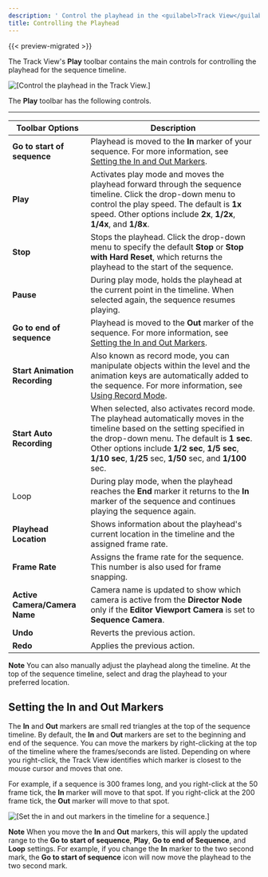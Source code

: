 ```yaml
---
description: ' Control the playhead in the <guilabel>Track View</guilabel> editor in Open 3D Engine. '
title: Controlling the Playhead
---
```


{{< preview-migrated >}}

The Track View's **Play** toolbar contains the main controls for controlling the playhead for the sequence timeline.

![\[Control the playhead in the Track View.\]](/images/user-guide/cinematics/cinematics-track-view-editor-play-toolbar.png)

The **Play** toolbar has the following controls.


****

| Toolbar Options | Description |
| --- | --- |
|  **Go to start of sequence**  |  Playhead is moved to the **In** marker of your sequence. For more information, see [Setting the In and Out Markers](#setting-the-in-out-markers).  |
|  **Play**  |  Activates play mode and moves the playhead forward through the sequence timeline. Click the drop\-down menu to control the play speed.  The default is **1x** speed. Other options include **2x**, **1/2x**, **1/4x**, and **1/8x**.  |
|  **Stop**  |  Stops the playhead. Click the drop\-down menu to specify the default **Stop** or **Stop with Hard Reset**, which returns the playhead to the start of the sequence.  |
|  **Pause**  |  During play mode, holds the playhead at the current point in the timeline. When selected again, the sequence resumes playing.  |
|  **Go to end of sequence**  |  Playhead is moved to the **Out** marker of the sequence.  For more information, see [Setting the In and Out Markers](#setting-the-in-out-markers).  |
|  **Start Animation Recording**  |  Also known as record mode, you can manipulate objects within the level and the animation keys are automatically added to the sequence.  For more information, see [Using Record Mode](/docs/user-guide/visualization/cinematics/using-record-mode.md).  |
|  **Start Auto Recording**  |  When selected, also activates record mode. The playhead automatically moves in the timeline based on the setting specified in the drop\-down menu.  The default is **1 sec**. Other options include **1/2 sec**, **1/5 sec**, **1/10 sec**, **1/25** sec, **1/50** sec, and **1/100** sec.  |
| Loop |  During play mode, when the playhead reaches the **End** marker it returns to the **In** marker of the sequence and continues playing the sequence again.  |
|  **Playhead Location**  |  Shows information about the playhead's current location in the timeline and the assigned frame rate.  |
|  **Frame Rate**  |  Assigns the frame rate for the sequence. This number is also used for frame snapping.  |
|  **Active Camera/Camera Name**  |  Camera name is updated to show which camera is active from the **Director Node** only if the **Editor Viewport Camera** is set to **Sequence Camera**.  |
|  **Undo**  |  Reverts the previous action.  |
|  **Redo**  |  Applies the previous action.  |

**Note**
You can also manually adjust the playhead along the timeline. At the top of the sequence timeline, select and drag the playhead to your preferred location.

## Setting the In and Out Markers 

The **In** and **Out** markers are small red triangles at the top of the sequence timeline. By default, the **In** and **Out** markers are set to the beginning and end of the sequence. You can move the markers by right\-clicking at the top of the timeline where the frames/seconds are listed. Depending on where you right\-click, the Track View identifies which marker is closest to the mouse cursor and moves that one.

For example, if a sequence is 300 frames long, and you right\-click at the 50 frame tick, the **In** marker will move to that spot. If you right\-click at the 200 frame tick, the **Out** marker will move to that spot.

![\[Set the in and out markers in the timeline for a sequence.\]](/images/user-guide/cinematics/cinematics-track-view-editor-timeline.png)

**Note**
When you move the **In** and **Out** markers, this will apply the updated range to the **Go to start of sequence**, **Play**, **Go to end of Sequence**, and **Loop** settings. For example, if you change the **In** marker to the two second mark, the **Go to start of sequence** icon will now move the playhead to the two second mark.
